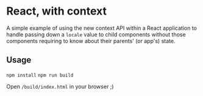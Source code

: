 # React, with context

A simple example of using the new context API within a React application to
handle passing down a `locale` value to child components without those components
requiring to know about their parents' (or app's) state.

## Usage

`npm install`
`npm run build`

Open `/build/index.html` in your browser ;)
